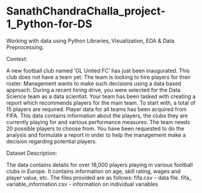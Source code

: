 # SanathChandraChalla_project-1_Python-for-DS
Working with data using Python Libraries, Visualization, EDA & Data Preprocessing.

Context:

A new football club named ‘GL United FC’ has just been inaugurated. This club
does not have a team yet. The team is looking to hire players for their roster.
Management wants to make such decisions using a data based approach.
During a recent hiring drive, you were selected for the Data Science team as a
data scientist. Your team has been tasked with creating a report which
recommends players for the main team. To start with, a total of 15 players are
required. Player data for all teams has been acquired from FIFA. This data
contains information about the players, the clubs they are currently playing for
and various performance measures. The team needs 20 possible players to
choose from. You have been requested to do the analysis and formulate a
report in order to help the management make a decision regarding potential
players.

Dataset Description:

The data contains details for over 18,000 players playing in various football
clubs in Europe. It contains information on age, skill rating, wages and player
value, etc. The files provided are as follows:
fifa.csv – data file.
fifa_ variable_information.csv - information on individual variables
